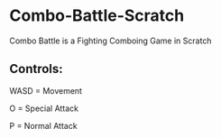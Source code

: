 # Combo-Battle-Scratch
Combo Battle is a Fighting Comboing Game in Scratch

## Controls:
WASD = Movement
 
O = Special Attack
 
P = Normal Attack
